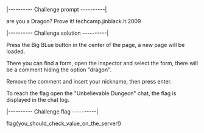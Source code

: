 |---------- Challenge prompt ----------|

are you a Dragon? Prove it!
techcamp.jinblack.it:2009

|---------- Challenge solution ----------|

Press the Big BLue button in the center of the page, a new page will be loaded.

There you can find a form, open the inspector and select the form, there will be a comment hiding the option "dragon".

Remove the comment and insert your nickname, then press enter.

To reach the flag open the "Unbelievable Dungeon" chat, the flag is displayed in the chat log.

|---------- Challenge flag ----------|

flag{you_should_check_value_on_the_server!}
